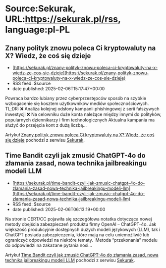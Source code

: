 # Source:Sekurak, URL:https://sekurak.pl/rss, language:pl-PL

## Znany polityk znowu poleca Ci kryptowaluty na X? Wiedz, że coś się dzieje
 - [https://sekurak.pl/znany-polityk-znowu-poleca-ci-kryptowaluty-na-x-wiedz-ze-cos-sie-dzieje](https://sekurak.pl/znany-polityk-znowu-poleca-ci-kryptowaluty-na-x-wiedz-ze-cos-sie-dzieje)
 - RSS feed: $source
 - date published: 2025-02-06T15:17:47+00:00

<p>Powraca bardzo lubiany przez cyberprzestępców sposób na szybkie wzbogacenie się kosztem użytkowników mediów społecznościowych.  TL;DR: ❌ Analiza kolejnej odsłony kampanii phishingowej z serii fałszywych inwestycji ❌ Na celowniku duże konta należące między innymi do polityków, popularnych dziennikarzy i firm technologicznych Aktualna kampania ma służyć do przejęcia kont z dużą liczbą...</p>
<p>Artykuł <a rel="nofollow" href="https://sekurak.pl/znany-polityk-znowu-poleca-ci-kryptowaluty-na-x-wiedz-ze-cos-sie-dzieje/">Znany polityk znowu poleca Ci kryptowaluty na X? Wiedz, że coś się dzieje</a> pochodzi z serwisu <a rel="nofollow" href="https://sekurak.pl">Sekurak</a>.</p>

## Time Bandit czyli jak zmusić ChatGPT-4o do złamania zasad, nowa technika jailbreakingu modeli LLM
 - [https://sekurak.pl/time-bandit-czyli-jak-zmusic-chatgpt-4o-do-zlamania-zasad-nowa-technika-jailbreakingu-modeli-llm](https://sekurak.pl/time-bandit-czyli-jak-zmusic-chatgpt-4o-do-zlamania-zasad-nowa-technika-jailbreakingu-modeli-llm)
 - RSS feed: $source
 - date published: 2025-02-06T06:13:19+00:00

<p>Na stronie CERT/CC pojawiła się szczegółowa notatka dotycząca nowej metody obejścia zabezpieczeń produktu firmy OpenAI &#8211; ChatGPT-4o. Jak większość produkcyjnie dostępnych dużych modeli językowych (LLM), tak i ChatGPT posiada zabezpieczenia, które mają na celu uniemożliwić lub ograniczyć odpowiedzi na niektóre tematy.  Metoda “przekonania” modelu do odpowiedzi na zakazane pytania nosi...</p>
<p>Artykuł <a rel="nofollow" href="https://sekurak.pl/time-bandit-czyli-jak-zmusic-chatgpt-4o-do-zlamania-zasad-nowa-technika-jailbreakingu-modeli-llm/">Time Bandit czyli jak zmusić ChatGPT-4o do złamania zasad, nowa technika jailbreakingu modeli LLM</a> pochodzi z serwisu <a rel="nofollow" href="https://sekurak.pl">Sekurak</a>.</p>

